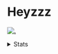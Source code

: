# Heyzzz  

[![.](https://skillicons.dev/icons?i=js,java)](https://skillicons.dev)  

<details>
<summary>Stats</summary
<!--START_SECTION:waka-->

```txt
YAML   1 min           ███████████████████████▓░   95.29 %
INI    0 secs          █▒░░░░░░░░░░░░░░░░░░░░░░░   04.71 %
```

<!--END_SECTION:waka-->
</details>
